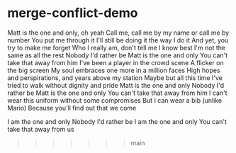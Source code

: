 # merge-conflict-demo

Matt is the one and only, oh yeah
Call me, call me by my name or call me by number
You put me through it
I'll still be doing it the way I do it
And yet, you try to make me forget
Who I really am, don't tell me I know best
I'm not the same as all the rest
Nobody I'd rather be
Matt is the one and only
You can't take that away from him
I've been a player in the crowd scene
A flicker on the big screen
My soul embraces one more in a million faces
High hopes and perspirations, and years above my station
Maybe but all this time I've tried to walk without dignity and pride
Matt is the one and only
Nobody I'd rather be
Matt is the one and only
You can't take that away from him
I can't wear this uniform without some compromises
But I can wear a bib (unlike Mario)
Because you'll find out that we come

I am the one and only
Nobody I'd rather be
I am the one and only
You can't take that away from us
>>>>>>> main
